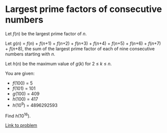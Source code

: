 # Largest prime factors of consecutive numbers

<p>Let <var>f</var>(<var>n</var>) be the largest prime factor of <var>n</var>.</p>
<p>Let <var>g</var>(<var>n</var>) = <var>f</var>(<var>n</var>) + <var>f</var>(<var>n</var>+1) + <var>f</var>(<var>n</var>+2) + <var>f</var>(<var>n</var>+3) + <var>f</var>(<var>n</var>+4) + <var>f</var>(<var>n</var>+5) + <var>f</var>(<var>n</var>+6) + <var>f</var>(<var>n</var>+7) + <var>f</var>(<var>n</var>+8), the sum of the largest prime factor of each of nine consecutive numbers starting with <var>n</var>.</p>
<p>Let <var>h</var>(<var>n</var>) be the maximum value of <var>g</var>(<var>k</var>) for 2 ≤ <var>k</var> ≤ <var>n</var>.</p>
<p>You are given:</p>
<ul><li><var>f</var>(100) = 5</li>
<li><var>f</var>(101) = 101</li>
<li><var>g</var>(100) = 409</li>
<li><var>h</var>(100) = 417</li>
<li><var>h</var>(10<sup>9</sup>) = 4896292593</li></ul><p>Find <var>h</var>(10<sup>16</sup>).</p>

[Link to problem](https://projecteuler.net/problem=526)
